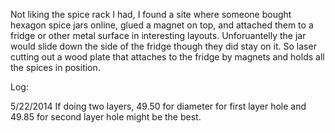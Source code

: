 Not liking the spice rack I had, I found a site where someone bought hexagon spice jars online,
glued a magnet on top, and attached them to a fridge or other metal surface in interesting layouts. 
Unforuantelly the jar would slide down the side of the fridge though they did stay on it. 
So laser cutting out a wood plate that attaches to the fridge by magnets and holds all the spices in position.


Log:

5/22/2014
If doing two layers, 49.50 for diameter for first layer hole and 49.85 for second layer hole might be the best.
